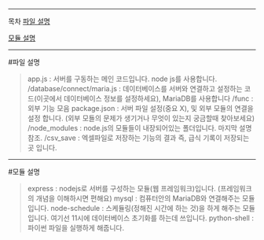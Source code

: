 - - -
목차
[파일 설명](#파일-설명)  
  
[모듈 설명](#모듈-설명)
- - -
#파일 설명

>app.js : 서버를 구동하는 메인 코드입니다. node js를 사용합니다.
>/database/connect/maria.js : 데이터베이스를 서버와 연결하고 설정하는 코드(이곳에서 데이터베이스 정보를 설정하세요), MariaDB를 사용합니다
>/func : 외부 기능 모음
>package.json : 서버 파일 설정(중요 X), 및 외부 모듈의 연결을 설정 합니다. (외부 모됼의 문제가 생기거나 무엇이 있는지 궁금할때 찾아보세요)
>/node_modules : node.js의 모듈들이 내장되어있는 폴더입니다. 마지막 설명 참조.
>/csv_save : 엑셀파일로 저장하는 기능의 결과 즉, 급식 기록이 저장되는 곳 입니다.

- - -
#모듈 설명

>express : nodejs로 서버를 구성하는 모듈(웹 프레임워크)입니다. (프레임워크의 개념을 이해하시면 편해요)
>mysql : 컴퓨터안의 MariaDB와 연결해주는 모듈입니다.
>node-schedule : 스케듈링(정해진 시간에 하는 것)을 하게 해주는 모듈입니다. 여기선 11시에 데이터베이스 초기화를 하는데 쓰입니다.
>python-shell : 파이썬 파일을 실행하게 해줍니다.